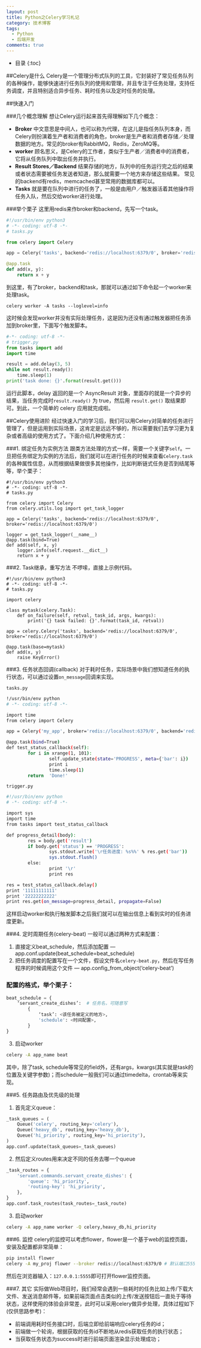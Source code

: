 ```yaml
---
layout: post
title: Python之Celery学习札记
category: 技术博客
tags:
  - Python
  - 后端开发
comments: true
---
```


* 目录
{:toc}

##Celery是什么
Celery是一个管理分布式队列的工具，它封装好了常见任务队列的各种操作，能够快速进行任务队列的使用和管理，并且专注于任务处理，支持任务调度，并且特别适合异步任务、耗时任务以及定时任务的处理。

##快速入门

###几个概念理解
想让Celery运行起来首先得理解如下几个概念：
- **Broker**
中文意思是中间人，也可以称为代理，在这儿是指任务队列本身，而Celery则扮演着生产者和消费者的角色，broker是生产者和消费者存储／处理数据的地方。常见的broker有RabbitMQ，Redis，ZeroMQ等。
- **worker**
顾名思义，是Celery的工作者，类似于生产者／消费者中的消费者，它将从任务队列中取出任务并执行。
- **Result Stores／Backend**
结果存储的地方，队列中的任务运行完之后的结果或者状态需要被任务发送者知道，那么就需要一个地方来存储这些结果。
常见的backend有redis，memcached甚至常用的数据库都可以。
- **Tasks**
就是要在队列中进行的任务了，一般是由用户／触发器活着其他操作将任务入队，然后交给worker进行处理。

###举个栗子
这里用redis来作broker和backend，先写一个task。
```python
#!/usr/bin/env python3
# -*- coding: utf-8 -*-
# tasks.py

from celery import Celery

app = Celery('tasks', backend='redis://localhost:6379/0', broker='redis://localhost:6379/0')

@app.task
def add(x, y):
    return x + y
```
到这里，有了broker，backend和task，那就可以通过如下命令起一个worker来处理task。
```
celery worker -A tasks --loglevel=info
```
这时候会发现worker并没有实际处理任务，这是因为还没有通过触发器把任务添加到broker里，下面写个触发脚本。
```python
#-*- coding: utf-8 -*-
# trigger.py
from tasks import add
import time

result = add.delay(3, 5)
while not result.ready():
    time.sleep(1)
print('task done: {}'.format(result.get()))
```
运行此脚本，delay 返回的是一个 AsyncResult 对象，里面存的就是一个异步的结果，当任务完成时`result.ready()` 为 true，然后用 `result.get()` 取结果即可。到此，一个简单的 celery 应用就完成啦。

##Celery使用进阶
经过快速入门的学习后，我们可以用Celery对简单的任务进行管理了，但是运用到实际场景，这肯定是远远不够的，所以需要我们去学习更为复杂或者高级的使用方式了。下面介绍几种使用方式：

###1. 绑定任务为实例方法
跟类方法处理的方式一样，需要一个关键字`self`。一旦把任务绑定为实例的方法后，我们就可以在进行任务的时候来查看`Celery.task`的各种属性信息，从而根据结果做很多其他操作，比如判断链式任务是否到结尾等等，举个栗子：
```
#!/usr/bin/env python3
# -*- coding: utf-8 -*-
# tasks.py

from celery import Celery
from celery.utils.log import get_task_logger

app = Celery('tasks', backend='redis://localhost:6379/0', broker='redis://localhost:6379/0')

logger = get_task_logger(__name__)
@app.task(bind=True)
def add(self, x, y)
    logger.info(self.request.__dict__)
    return x + y
```

###2. Task继承，重写方法
不啰嗦，直接上示例代码。
```
#!/usr/bin/env python3
# -*- coding: utf-8 -*-
# tasks.py

import celery

class mytask(celery.Task):
    def on_failure(self, retval, task_id, args, kwargs):
        print('{} task failed: {}'.format(task_id, retval))

app = celery.Celery('tasks', backend='redis://localhost:6379/0', broker='redis://localhost:6379/0')

@app.task(base=mytask)
def add(x, y)
    raise KeyError()
```

###3. 任务状态回调(callback)
对于耗时任务，实际场景中我们想知道任务的执行状态，可以通过设置`on_message`回调来实现。

`tasks.py`
```bash
!/usr/bin/env python
# -*- coding: utf-8 -*-

import time
from celery import Celery

app = Celery('my_app', broker='redis://localhost:6379/0', backend='redis://localhost:6379/0')

@app.task(bind=True)
def test_status_callback(self):
        for i in xrange(1, 101):
                self.update_state(state='PROGRESS', meta={'bar': i})
                print i
                time.sleep(1)
        return  'Done!'
```
`trigger.py`
```bash
#!/usr/bin/env python
# -*- coding: utf-8 -*-

import sys
import time
from tasks import test_status_callback

def progress_detail(body):
        res = body.get('result')
        if body.get('status') == 'PROGRESS':
                sys.stdout.write('\r任务进度: %s%%' % res.get('bar'))
                sys.stdout.flush()
        else:
                print '\r'
                print res

res = test_status_callback.delay()
print '11111111111'
print '22222222222'
print res.get(on_message=progress_detail, propagate=False)
```
这样启动worker和执行触发脚本之后我们就可以在输出信息上看到实时的任务进度更新。

###4. 定时周期任务(celery-beat)
一般可以通过两种方式来配置：
1. 直接定义beat_schedule，然后添加配置 — app.conf.update(beat_schedule=beat_schedule)
2. 把任务调度的配置写在一个文件，假设文件名`celery-beat.py`，然后在写任务程序的时候调用这个文件 — app.config_from_object(‘celery-beat’)

### 配置的格式，举个栗子：
```python
beat_schedule = {
	‘servant_create_dishes’:  # 任务名，可随意写
		{
			‘task’: <该任务被定义的地方>,
			'schedule': <时间配置>,
		}
}
```
3. 启动worker
```bash
celery -A app_name beat
```

其中，除了task, schedule等常见的field外，还有args，kwargs(其实就是task的位置及关键字参数)；而schedule一般我们可以通过timedelta，crontab等来实现。

###5. 任务路由及优先级的处理
1. 首先定义queue：
```python
_task_queues = (
	Queue('celery', routing_key='celery'),
	Queue('heavy_db', routing_key='heavy_db'),
	Queue('hi_priority', routing_key='hi_priority'),
)
app.conf.update(task_queues=_task_queues)
```
2. 然后定义routes用来决定不同的任务去哪一个queue
```python
_task_routes = {
	'servant.commands.servant_create_dishes': {
		'queue': 'hi_priority',
		'routing-key': 'hi_priority',
	},
}
app.conf.task_routes(task_routes=_task_route)
```
3. 启动worker
```bash
celery -A app_name worker -Q celery,heavy_db,hi_priority
```

###6. 监控
celery的监控可以考虑flower，flower是一个基于web的监控页面，安装及配置都非常简单：
```bash
pip install flower
celery -A my_proj flower --broker redis://localhost:6379/0 # 默认端口5555，如果更改可使用-p参数
```
然后在浏览器输入：`127.0.0.1:5555`即可打开flower监控页面。

###7. 其它
实际做Web项目时，我们经常会遇到一些耗时的任务比如上传/下载大文件、发送消息邮件等，如果前端页面点击类似的上传/发送按钮后一直处于等待状态，这样使用的体验会非常差，此时可以采用celery做异步处理，具体过程如下(仅供思路参考)：
* 前端调用耗时任务接口时，后端立即给前端响应celery任务的id；
* 前端做一个轮询，根据获取的任务id不断地从redis获取任务的执行状态；
* 当获取任务状态为success时进行前端页面渲染显示处理成功；



